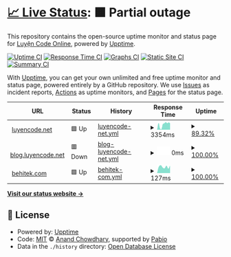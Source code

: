 # [📈 Live Status](https://status.luyencode.net): <!--live status--> **🟧 Partial outage**

This repository contains the open-source uptime monitor and status page for [Luyện Code Online](https://luyencode.net/), powered by [Upptime](https://github.com/upptime/upptime).

[![Uptime CI](https://github.com/luyencode/status/workflows/Uptime%20CI/badge.svg)](https://github.com/luyencode/status/actions?query=workflow%3A%22Uptime+CI%22)
[![Response Time CI](https://github.com/luyencode/status/workflows/Response%20Time%20CI/badge.svg)](https://github.com/luyencode/status/actions?query=workflow%3A%22Response+Time+CI%22)
[![Graphs CI](https://github.com/luyencode/status/workflows/Graphs%20CI/badge.svg)](https://github.com/luyencode/status/actions?query=workflow%3A%22Graphs+CI%22)
[![Static Site CI](https://github.com/luyencode/status/workflows/Static%20Site%20CI/badge.svg)](https://github.com/luyencode/status/actions?query=workflow%3A%22Static+Site+CI%22)
[![Summary CI](https://github.com/luyencode/status/workflows/Summary%20CI/badge.svg)](https://github.com/luyencode/status/actions?query=workflow%3A%22Summary+CI%22)

With [Upptime](https://upptime.js.org), you can get your own unlimited and free uptime monitor and status page, powered entirely by a GitHub repository. We use [Issues](https://github.com/luyencode/status/issues) as incident reports, [Actions](https://github.com/luyencode/status/actions) as uptime monitors, and [Pages](https://status.luyencode.net) for the status page.

<!--start: status pages-->
<!-- This summary is generated by Upptime (https://github.com/upptime/upptime) -->
<!-- Do not edit this manually, your changes will be overwritten -->
<!-- prettier-ignore -->
| URL | Status | History | Response Time | Uptime |
| --- | ------ | ------- | ------------- | ------ |
| <img alt="" src="https://icons.duckduckgo.com/ip3/luyencode.net.ico" height="13"> [luyencode.net](https://luyencode.net) | 🟩 Up | [luyencode-net.yml](https://github.com/luyencode/status/commits/HEAD/history/luyencode-net.yml) | <details><summary><img alt="Response time graph" src="./graphs/luyencode-net/response-time-week.png" height="20"> 3354ms</summary><br><a href="https://status.luyencode.net/history/luyencode-net"><img alt="Response time 1228" src="https://img.shields.io/endpoint?url=https%3A%2F%2Fraw.githubusercontent.com%2Fluyencode%2Fstatus%2FHEAD%2Fapi%2Fluyencode-net%2Fresponse-time.json"></a><br><a href="https://status.luyencode.net/history/luyencode-net"><img alt="24-hour response time 7394" src="https://img.shields.io/endpoint?url=https%3A%2F%2Fraw.githubusercontent.com%2Fluyencode%2Fstatus%2FHEAD%2Fapi%2Fluyencode-net%2Fresponse-time-day.json"></a><br><a href="https://status.luyencode.net/history/luyencode-net"><img alt="7-day response time 3354" src="https://img.shields.io/endpoint?url=https%3A%2F%2Fraw.githubusercontent.com%2Fluyencode%2Fstatus%2FHEAD%2Fapi%2Fluyencode-net%2Fresponse-time-week.json"></a><br><a href="https://status.luyencode.net/history/luyencode-net"><img alt="30-day response time 1839" src="https://img.shields.io/endpoint?url=https%3A%2F%2Fraw.githubusercontent.com%2Fluyencode%2Fstatus%2FHEAD%2Fapi%2Fluyencode-net%2Fresponse-time-month.json"></a><br><a href="https://status.luyencode.net/history/luyencode-net"><img alt="1-year response time 1228" src="https://img.shields.io/endpoint?url=https%3A%2F%2Fraw.githubusercontent.com%2Fluyencode%2Fstatus%2FHEAD%2Fapi%2Fluyencode-net%2Fresponse-time-year.json"></a></details> | <details><summary><a href="https://status.luyencode.net/history/luyencode-net">89.32%</a></summary><a href="https://status.luyencode.net/history/luyencode-net"><img alt="All-time uptime 98.86%" src="https://img.shields.io/endpoint?url=https%3A%2F%2Fraw.githubusercontent.com%2Fluyencode%2Fstatus%2FHEAD%2Fapi%2Fluyencode-net%2Fuptime.json"></a><br><a href="https://status.luyencode.net/history/luyencode-net"><img alt="24-hour uptime 98.51%" src="https://img.shields.io/endpoint?url=https%3A%2F%2Fraw.githubusercontent.com%2Fluyencode%2Fstatus%2FHEAD%2Fapi%2Fluyencode-net%2Fuptime-day.json"></a><br><a href="https://status.luyencode.net/history/luyencode-net"><img alt="7-day uptime 89.32%" src="https://img.shields.io/endpoint?url=https%3A%2F%2Fraw.githubusercontent.com%2Fluyencode%2Fstatus%2FHEAD%2Fapi%2Fluyencode-net%2Fuptime-week.json"></a><br><a href="https://status.luyencode.net/history/luyencode-net"><img alt="30-day uptime 97.18%" src="https://img.shields.io/endpoint?url=https%3A%2F%2Fraw.githubusercontent.com%2Fluyencode%2Fstatus%2FHEAD%2Fapi%2Fluyencode-net%2Fuptime-month.json"></a><br><a href="https://status.luyencode.net/history/luyencode-net"><img alt="1-year uptime 98.86%" src="https://img.shields.io/endpoint?url=https%3A%2F%2Fraw.githubusercontent.com%2Fluyencode%2Fstatus%2FHEAD%2Fapi%2Fluyencode-net%2Fuptime-year.json"></a></details>
| <img alt="" src="https://icons.duckduckgo.com/ip3/blog.luyencode.net.ico" height="13"> [blog.luyencode.net](https://blog.luyencode.net) | 🟥 Down | [blog-luyencode-net.yml](https://github.com/luyencode/status/commits/HEAD/history/blog-luyencode-net.yml) | <details><summary><img alt="Response time graph" src="./graphs/blog-luyencode-net/response-time-week.png" height="20"> 0ms</summary><br><a href="https://status.luyencode.net/history/blog-luyencode-net"><img alt="Response time 279" src="https://img.shields.io/endpoint?url=https%3A%2F%2Fraw.githubusercontent.com%2Fluyencode%2Fstatus%2FHEAD%2Fapi%2Fblog-luyencode-net%2Fresponse-time.json"></a><br><a href="https://status.luyencode.net/history/blog-luyencode-net"><img alt="24-hour response time 0" src="https://img.shields.io/endpoint?url=https%3A%2F%2Fraw.githubusercontent.com%2Fluyencode%2Fstatus%2FHEAD%2Fapi%2Fblog-luyencode-net%2Fresponse-time-day.json"></a><br><a href="https://status.luyencode.net/history/blog-luyencode-net"><img alt="7-day response time 0" src="https://img.shields.io/endpoint?url=https%3A%2F%2Fraw.githubusercontent.com%2Fluyencode%2Fstatus%2FHEAD%2Fapi%2Fblog-luyencode-net%2Fresponse-time-week.json"></a><br><a href="https://status.luyencode.net/history/blog-luyencode-net"><img alt="30-day response time 0" src="https://img.shields.io/endpoint?url=https%3A%2F%2Fraw.githubusercontent.com%2Fluyencode%2Fstatus%2FHEAD%2Fapi%2Fblog-luyencode-net%2Fresponse-time-month.json"></a><br><a href="https://status.luyencode.net/history/blog-luyencode-net"><img alt="1-year response time 279" src="https://img.shields.io/endpoint?url=https%3A%2F%2Fraw.githubusercontent.com%2Fluyencode%2Fstatus%2FHEAD%2Fapi%2Fblog-luyencode-net%2Fresponse-time-year.json"></a></details> | <details><summary><a href="https://status.luyencode.net/history/blog-luyencode-net">100.00%</a></summary><a href="https://status.luyencode.net/history/blog-luyencode-net"><img alt="All-time uptime 99.73%" src="https://img.shields.io/endpoint?url=https%3A%2F%2Fraw.githubusercontent.com%2Fluyencode%2Fstatus%2FHEAD%2Fapi%2Fblog-luyencode-net%2Fuptime.json"></a><br><a href="https://status.luyencode.net/history/blog-luyencode-net"><img alt="24-hour uptime 100.00%" src="https://img.shields.io/endpoint?url=https%3A%2F%2Fraw.githubusercontent.com%2Fluyencode%2Fstatus%2FHEAD%2Fapi%2Fblog-luyencode-net%2Fuptime-day.json"></a><br><a href="https://status.luyencode.net/history/blog-luyencode-net"><img alt="7-day uptime 100.00%" src="https://img.shields.io/endpoint?url=https%3A%2F%2Fraw.githubusercontent.com%2Fluyencode%2Fstatus%2FHEAD%2Fapi%2Fblog-luyencode-net%2Fuptime-week.json"></a><br><a href="https://status.luyencode.net/history/blog-luyencode-net"><img alt="30-day uptime 100.00%" src="https://img.shields.io/endpoint?url=https%3A%2F%2Fraw.githubusercontent.com%2Fluyencode%2Fstatus%2FHEAD%2Fapi%2Fblog-luyencode-net%2Fuptime-month.json"></a><br><a href="https://status.luyencode.net/history/blog-luyencode-net"><img alt="1-year uptime 99.73%" src="https://img.shields.io/endpoint?url=https%3A%2F%2Fraw.githubusercontent.com%2Fluyencode%2Fstatus%2FHEAD%2Fapi%2Fblog-luyencode-net%2Fuptime-year.json"></a></details>
| <img alt="" src="https://icons.duckduckgo.com/ip3/behitek.com.ico" height="13"> [behitek.com](https://behitek.com) | 🟩 Up | [behitek-com.yml](https://github.com/luyencode/status/commits/HEAD/history/behitek-com.yml) | <details><summary><img alt="Response time graph" src="./graphs/behitek-com/response-time-week.png" height="20"> 127ms</summary><br><a href="https://status.luyencode.net/history/behitek-com"><img alt="Response time 173" src="https://img.shields.io/endpoint?url=https%3A%2F%2Fraw.githubusercontent.com%2Fluyencode%2Fstatus%2FHEAD%2Fapi%2Fbehitek-com%2Fresponse-time.json"></a><br><a href="https://status.luyencode.net/history/behitek-com"><img alt="24-hour response time 121" src="https://img.shields.io/endpoint?url=https%3A%2F%2Fraw.githubusercontent.com%2Fluyencode%2Fstatus%2FHEAD%2Fapi%2Fbehitek-com%2Fresponse-time-day.json"></a><br><a href="https://status.luyencode.net/history/behitek-com"><img alt="7-day response time 127" src="https://img.shields.io/endpoint?url=https%3A%2F%2Fraw.githubusercontent.com%2Fluyencode%2Fstatus%2FHEAD%2Fapi%2Fbehitek-com%2Fresponse-time-week.json"></a><br><a href="https://status.luyencode.net/history/behitek-com"><img alt="30-day response time 159" src="https://img.shields.io/endpoint?url=https%3A%2F%2Fraw.githubusercontent.com%2Fluyencode%2Fstatus%2FHEAD%2Fapi%2Fbehitek-com%2Fresponse-time-month.json"></a><br><a href="https://status.luyencode.net/history/behitek-com"><img alt="1-year response time 173" src="https://img.shields.io/endpoint?url=https%3A%2F%2Fraw.githubusercontent.com%2Fluyencode%2Fstatus%2FHEAD%2Fapi%2Fbehitek-com%2Fresponse-time-year.json"></a></details> | <details><summary><a href="https://status.luyencode.net/history/behitek-com">100.00%</a></summary><a href="https://status.luyencode.net/history/behitek-com"><img alt="All-time uptime 100.00%" src="https://img.shields.io/endpoint?url=https%3A%2F%2Fraw.githubusercontent.com%2Fluyencode%2Fstatus%2FHEAD%2Fapi%2Fbehitek-com%2Fuptime.json"></a><br><a href="https://status.luyencode.net/history/behitek-com"><img alt="24-hour uptime 100.00%" src="https://img.shields.io/endpoint?url=https%3A%2F%2Fraw.githubusercontent.com%2Fluyencode%2Fstatus%2FHEAD%2Fapi%2Fbehitek-com%2Fuptime-day.json"></a><br><a href="https://status.luyencode.net/history/behitek-com"><img alt="7-day uptime 100.00%" src="https://img.shields.io/endpoint?url=https%3A%2F%2Fraw.githubusercontent.com%2Fluyencode%2Fstatus%2FHEAD%2Fapi%2Fbehitek-com%2Fuptime-week.json"></a><br><a href="https://status.luyencode.net/history/behitek-com"><img alt="30-day uptime 100.00%" src="https://img.shields.io/endpoint?url=https%3A%2F%2Fraw.githubusercontent.com%2Fluyencode%2Fstatus%2FHEAD%2Fapi%2Fbehitek-com%2Fuptime-month.json"></a><br><a href="https://status.luyencode.net/history/behitek-com"><img alt="1-year uptime 100.00%" src="https://img.shields.io/endpoint?url=https%3A%2F%2Fraw.githubusercontent.com%2Fluyencode%2Fstatus%2FHEAD%2Fapi%2Fbehitek-com%2Fuptime-year.json"></a></details>

<!--end: status pages-->

[**Visit our status website →**](https://status.luyencode.net)

## 📄 License

- Powered by: [Upptime](https://github.com/upptime/upptime)
- Code: [MIT](./LICENSE) © [Anand Chowdhary](https://anandchowdhary.com), supported by [Pabio](https://pabio.com)
- Data in the `./history` directory: [Open Database License](https://opendatacommons.org/licenses/odbl/1-0/)
